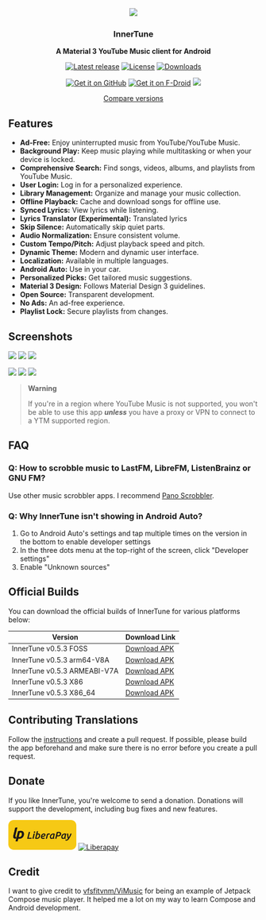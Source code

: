 <div align="center">
  <a href="https://github.com/z-huang/InnerTune">
    <img src="https://raw.githubusercontent.com/z-huang/InnerTune/dev/app/src/main/res/mipmap-xxxhdpi/ic_launcher_round.webp" height="72">
  </a>
  <h3>
    <b>
      InnerTune
    </b>
  </h3>
  <b>
    A Material 3 YouTube Music client for Android
  </b>
  <p>

  [![Latest release](https://img.shields.io/github/v/release/z-huang/InnerTune?include_prereleases)](https://github.com/z-huang/music/releases)
  [![License](https://img.shields.io/github/license/z-huang/InnerTune)](https://www.gnu.org/licenses/gpl-3.0)
  [![Downloads](https://img.shields.io/github/downloads/z-huang/InnerTune/total)](https://github.com/z-huang/InnerTune/releases)

  [<img src="https://github.com/machiav3lli/oandbackupx/blob/034b226cea5c1b30eb4f6a6f313e4dadcbb0ece4/badge_github.png" alt="Get it on GitHub" height="80">](https://github.com/z-huang/InnerTune/releases/latest)
  [<img src="https://fdroid.gitlab.io/artwork/badge/get-it-on.png" alt="Get it on F-Droid" height="80">](https://f-droid.org/packages/com.zionhuang.music)
  [<img src="https://gitlab.com/IzzyOnDroid/repo/-/raw/master/assets/IzzyOnDroid.png" height="80">](https://apt.izzysoft.de/fdroid/index/apk/com.zionhuang.music)

  [Compare versions](https://github.com/z-huang/InnerTune/wiki/App-Versions)
</div>

## Features

- **Ad-Free:** Enjoy uninterrupted music from YouTube/YouTube Music.
- **Background Play:** Keep music playing while multitasking or when your device is locked.
- **Comprehensive Search:** Find songs, videos, albums, and playlists from YouTube Music.
- **User Login:** Log in for a personalized experience.
- **Library Management:** Organize and manage your music collection.
- **Offline Playback:** Cache and download songs for offline use.
- **Synced Lyrics:** View lyrics while listening.
- **Lyrics Translator (Experimental):** Translated lyrics
- **Skip Silence:** Automatically skip quiet parts.
- **Audio Normalization:** Ensure consistent volume.
- **Custom Tempo/Pitch:** Adjust playback speed and pitch.
- **Dynamic Theme:** Modern and dynamic user interface.
- **Localization:** Available in multiple languages.
- **Android Auto:** Use in your car.
- **Personalized Picks:** Get tailored music suggestions.
- **Material 3 Design:** Follows Material Design 3 guidelines.
- **Open Source:** Transparent development.
- **No Ads:** An ad-free experience.
- **Playlist Lock:** Secure playlists from changes.

## Screenshots

<p float="left">
  <img src="https://raw.githubusercontent.com/z-huang/InnerTune/dev/fastlane/metadata/android/en-US/images/phoneScreenshots/01.jpg" width="200" />
  <img src="https://raw.githubusercontent.com/z-huang/InnerTune/dev/fastlane/metadata/android/en-US/images/phoneScreenshots/02.jpg" width="200" />
  <img src="https://raw.githubusercontent.com/z-huang/InnerTune/dev/fastlane/metadata/android/en-US/images/phoneScreenshots/03.jpg" width="200" />
</p>
<p float="left">
  <img src="https://raw.githubusercontent.com/z-huang/InnerTune/dev/fastlane/metadata/android/en-US/images/phoneScreenshots/04.jpg" width="200" />
  <img src="https://raw.githubusercontent.com/z-huang/InnerTune/dev/fastlane/metadata/android/en-US/images/phoneScreenshots/05.jpg" width="200" />
  <img src="https://raw.githubusercontent.com/z-huang/InnerTune/dev/fastlane/metadata/android/en-US/images/phoneScreenshots/06.jpg" width="200" />
</p>

> **Warning**
>
>If you're in a region where YouTube Music is not supported, you won't be able to use this app
***unless*** you have a proxy or VPN to connect to a YTM supported region.

## FAQ

### Q: How to scrobble music to LastFM, LibreFM, ListenBrainz or GNU FM?

Use other music scrobbler apps. I
recommend [Pano Scrobbler](https://play.google.com/store/apps/details?id=com.arn.scrobble).

### Q: Why InnerTune isn't showing in Android Auto?

1. Go to Android Auto's settings and tap multiple times on the version in the bottom to enable
   developer settings
2. In the three dots menu at the top-right of the screen, click "Developer settings"
3. Enable "Unknown sources"

## Official Builds

You can download the official builds of InnerTune for various platforms below:

| Version                         | Download Link                                    |
| --------------------------------| ----------------------------------------------- |
| InnerTune v0.5.3 FOSS           | [Download APK](https://github.com/z-huang/InnerTune/releases/download/v0.5.3/InnerTune_v0.5.3_foss.apk) |
| InnerTune v0.5.3 arm64-V8A      | [Download APK](https://github.com/z-huang/InnerTune/releases/download/v0.5.3/InnerTune_v0.5.3_full_arm64-v8a.apk) |
| InnerTune v0.5.3 ARMEABI-V7A    | [Download APK](https://github.com/z-huang/InnerTune/releases/download/v0.5.3/InnerTune_v0.5.3_full_armeabi-v7a.apk) |
| InnerTune v0.5.3 X86            | [Download APK](https://github.com/z-huang/InnerTune/releases/download/v0.5.3/InnerTune_v0.5.3_full_x86.apk) |
| InnerTune v0.5.3 X86_64         | [Download APK](https://github.com/z-huang/InnerTune/releases/download/v0.5.3/InnerTune_v0.5.3_full_x86_64.apk) |

## Contributing Translations

Follow the [instructions](https://developer.android.com/guide/topics/resources/localization) and
create a pull request. If possible, please build the app beforehand and make sure there is no error
before you create a pull request.

## Donate

If you like InnerTune, you're welcome to send a donation. Donations will support the development,
including bug fixes and new features.

<a href="https://liberapay.com/zionhuang"><img src="https://raw.githubusercontent.com/z-huang/InnerTune/dev/assets/liberapay.png" alt="Liberapay" height="60" ></a>
<a href="https://www.buymeacoffee.com/zionhuang"><img src="https://raw.githubusercontent.com/z-huang/InnerTune/dev/assets/buymeacoffee.png" alt="Liberapay" height="60" ></a>

## Credit

I want to give credit to [vfsfitvnm/ViMusic](https://github.com/vfsfitvnm/ViMusic) for being an
example of Jetpack Compose music player. It helped me a lot on my way to learn Compose and
Android development.
